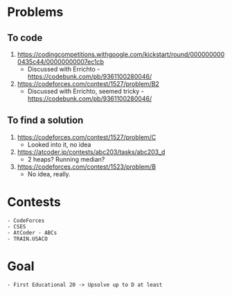 # Problems

## To code

1. https://codingcompetitions.withgoogle.com/kickstart/round/0000000000435c44/00000000007ec1cb
    - Discussed with Errichto - https://codebunk.com/pb/9361100280046/
2. https://codeforces.com/contest/1527/problem/B2
    - Discussed with Errichto, seemed tricky - https://codebunk.com/pb/9361100280046/


## To find a solution

1. https://codeforces.com/contest/1527/problem/C
    - Looked into it, no idea
2. https://atcoder.jp/contests/abc203/tasks/abc203_d
    - 2 heaps? Running median?
3. https://codeforces.com/contest/1523/problem/B
    - No idea, really.

# Contests
    - CodeForces
    - CSES
    - AtCoder - ABCs
    - TRAIN.USACO

# Goal
    - First Educational 20 -> Upsolve up to D at least
